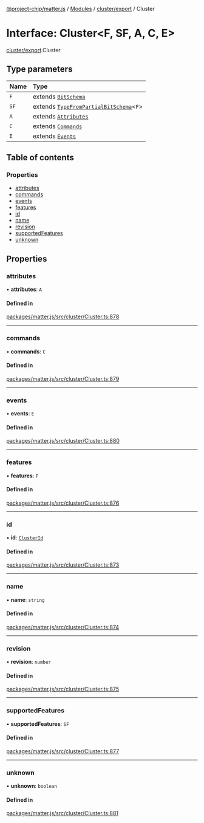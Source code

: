 [@project-chip/matter.js](../README.md) / [Modules](../modules.md) / [cluster/export](../modules/cluster_export.md) / Cluster

# Interface: Cluster\<F, SF, A, C, E\>

[cluster/export](../modules/cluster_export.md).Cluster

## Type parameters

| Name | Type |
| :------ | :------ |
| `F` | extends [`BitSchema`](../modules/schema_export.md#bitschema) |
| `SF` | extends [`TypeFromPartialBitSchema`](../modules/schema_export.md#typefrompartialbitschema)\<`F`\> |
| `A` | extends [`Attributes`](cluster_export.Attributes.md) |
| `C` | extends [`Commands`](cluster_export.Commands.md) |
| `E` | extends [`Events`](cluster_export.Events.md) |

## Table of contents

### Properties

- [attributes](cluster_export.Cluster.md#attributes)
- [commands](cluster_export.Cluster.md#commands)
- [events](cluster_export.Cluster.md#events)
- [features](cluster_export.Cluster.md#features)
- [id](cluster_export.Cluster.md#id)
- [name](cluster_export.Cluster.md#name)
- [revision](cluster_export.Cluster.md#revision)
- [supportedFeatures](cluster_export.Cluster.md#supportedfeatures)
- [unknown](cluster_export.Cluster.md#unknown)

## Properties

### attributes

• **attributes**: `A`

#### Defined in

[packages/matter.js/src/cluster/Cluster.ts:878](https://github.com/project-chip/matter.js/blob/e87b236f/packages/matter.js/src/cluster/Cluster.ts#L878)

___

### commands

• **commands**: `C`

#### Defined in

[packages/matter.js/src/cluster/Cluster.ts:879](https://github.com/project-chip/matter.js/blob/e87b236f/packages/matter.js/src/cluster/Cluster.ts#L879)

___

### events

• **events**: `E`

#### Defined in

[packages/matter.js/src/cluster/Cluster.ts:880](https://github.com/project-chip/matter.js/blob/e87b236f/packages/matter.js/src/cluster/Cluster.ts#L880)

___

### features

• **features**: `F`

#### Defined in

[packages/matter.js/src/cluster/Cluster.ts:876](https://github.com/project-chip/matter.js/blob/e87b236f/packages/matter.js/src/cluster/Cluster.ts#L876)

___

### id

• **id**: [`ClusterId`](../modules/datatype_export.md#clusterid)

#### Defined in

[packages/matter.js/src/cluster/Cluster.ts:873](https://github.com/project-chip/matter.js/blob/e87b236f/packages/matter.js/src/cluster/Cluster.ts#L873)

___

### name

• **name**: `string`

#### Defined in

[packages/matter.js/src/cluster/Cluster.ts:874](https://github.com/project-chip/matter.js/blob/e87b236f/packages/matter.js/src/cluster/Cluster.ts#L874)

___

### revision

• **revision**: `number`

#### Defined in

[packages/matter.js/src/cluster/Cluster.ts:875](https://github.com/project-chip/matter.js/blob/e87b236f/packages/matter.js/src/cluster/Cluster.ts#L875)

___

### supportedFeatures

• **supportedFeatures**: `SF`

#### Defined in

[packages/matter.js/src/cluster/Cluster.ts:877](https://github.com/project-chip/matter.js/blob/e87b236f/packages/matter.js/src/cluster/Cluster.ts#L877)

___

### unknown

• **unknown**: `boolean`

#### Defined in

[packages/matter.js/src/cluster/Cluster.ts:881](https://github.com/project-chip/matter.js/blob/e87b236f/packages/matter.js/src/cluster/Cluster.ts#L881)
